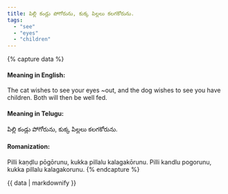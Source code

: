 ```yaml
---
title: పిల్లి కండ్లు పోగోరును, కుక్క పిల్లలు కలగకోరును.
tags:
  - "see"
  - "eyes"
  - "children"
---
```


{% capture data %}
#### Meaning in English:
The cat wishes to see your eyes ~out, and the dog wishes to see you have children.
Both will then be well fed.

#### Meaning in Telugu:
పిల్లి కండ్లు పోగోరును, కుక్క పిల్లలు కలగకోరును.

#### Romanization:
Pilli kaṇḍlu pōgōrunu, kukka pillalu kalagakōrunu.
Pilli kandlu pogorunu, kukka pillalu kalagakorunu.
{% endcapture %}

{{ data | markdownify }}

